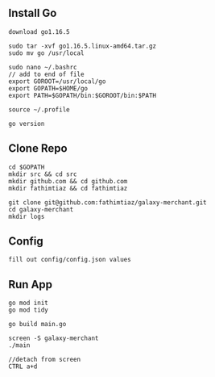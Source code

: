 ## Install Go
    download go1.16.5

    sudo tar -xvf go1.16.5.linux-amd64.tar.gz
    sudo mv go /usr/local

    sudo nano ~/.bashrc
    // add to end of file
    export GOROOT=/usr/local/go
    export GOPATH=$HOME/go
    export PATH=$GOPATH/bin:$GOROOT/bin:$PATH

    source ~/.profile

    go version

## Clone Repo
    cd $GOPATH
    mkdir src && cd src
    mkdir github.com && cd github.com
    mkdir fathimtiaz && cd fathimtiaz

    git clone git@github.com:fathimtiaz/galaxy-merchant.git
    cd galaxy-merchant
    mkdir logs

## Config
    fill out config/config.json values

## Run App
    go mod init
    go mod tidy

    go build main.go

    screen -S galaxy-merchant
    ./main

    //detach from screen
    CTRL a+d
